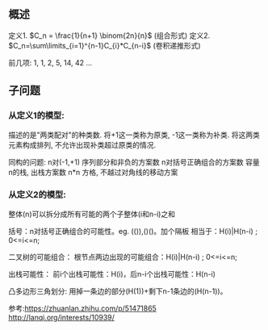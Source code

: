 ## 概述
定义1. $C_n = \frac{1}{n+1} \binom{2n}{n}$
(组合形式)
定义2. $C_n=\sum\limits_{i=1}^{n-1}C_{i}*C_{n-i}$
(卷积递推形式)

前几项: 1, 1, 2, 5, 14, 42 ...

## 子问题
### 从定义1的模型:
描述的是"两类配对"的种类数. 
将+1这一类称为原类, -1这一类称为补类.
将这两类元素构成排列, 不允许出现补类超过原类的情况.

同构的问题:
n对(-1,+1) 序列部分和非负的方案数
n对括号正确组合的方案数
容量n的栈, 出栈方案数
n\*n 方格, 不越过对角线的移动方案

###  从定义2的模型:
整体(n)可以拆分成所有可能的两个子整体(i和n-i)之和

括号：n对括号正确组合的可能性。eg. (()),()()。加个隔板
相当于：H(i)|H(n-i) ; 0<=i<=n;

二叉树的可能组合：
根节点两边出现的可能组合：H(i)|H(n-i) ; 0<=i<=n;

出栈可能性：
前i个出栈可能性：H(i)，后n-i个出栈可能性：H(n-i)

凸多边形三角划分:
用掉一条边的部分(H(1))+剩下n-1条边的(H(n-1))。

参考:https://zhuanlan.zhihu.com/p/51471865
http://lanqi.org/interests/10939/
